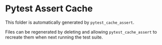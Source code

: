 # Pytest Assert Cache

This folder is automatically generated by `pytest_cache_assert`.

Files can be regenerated by deleting and allowing `pytest_cache_assert` to
recreate them when next running the test suite.

